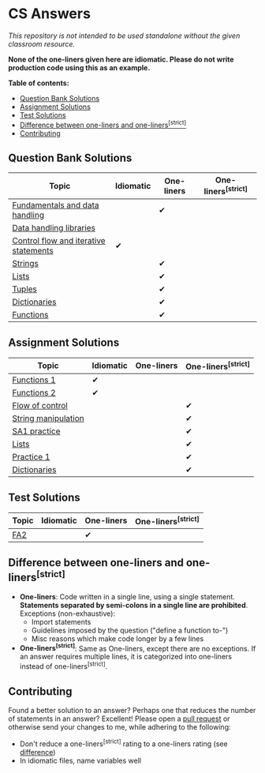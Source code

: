 # CS Answers

_This repository is not intended to be used standalone without the given classroom resource._

**None of the one-liners given here are idiomatic. Please do
not write production code using this as an example.**

**Table of contents:**

-   [Question Bank Solutions](#question-bank-solutions)
-   [Assignment Solutions](#assignment-solutions)
-   [Test Solutions](#test-solutions)
-   [Difference between one-liners and one-liners<sup>[strict]</sup>](#difference-between-one-liners-and-one-linersstrict)
-   [Contributing](#contributing)

## Question Bank Solutions

| Topic                                          | Idiomatic | One-liners | One-liners<sup>[strict]</sup> |
| ---------------------------------------------- | --------- | ---------- | ----------------------------- |
| [Fundamentals and data handling][fundamentals] |           | ✔          |                               |
| [Data handling libraries][handling]            |           |            |                               |
| [Control flow and iterative statements][flow]  | ✔         |            |                               |
| [Strings][strings]                             |           | ✔          |                               |
| [Lists][lists]                                 |           | ✔          |                               |
| [Tuples][tuples]                               |           | ✔          |                               |
| [Dictionaries][dictionaries]                   |           | ✔          |                               |
| [Functions][functions]                         |           | ✔          |                               |

[fundamentals]: https://github.com/khrj/cs-answers/tree/main/qbs/1-fundamentals-handling
[handling]: https://github.com/khrj/cs-answers/tree/main/qbs/2-data-handling-libraries
[flow]: https://github.com/khrj/cs-answers/tree/main/qbs/3-flow-conditional-iterative
[strings]: https://github.com/khrj/cs-answers/tree/main/qbs/4-strings
[lists]: https://github.com/khrj/cs-answers/tree/main/qbs/5-lists
[tuples]: https://github.com/khrj/cs-answers/tree/main/qbs/6-tuples
[dictionaries]: https://github.com/khrj/cs-answers/tree/main/qbs/7-dictionaries
[functions]: https://github.com/khrj/cs-answers/tree/main/qbs/8-functions

## Assignment Solutions

| Topic                            | Idiomatic | One-liners | One-liners<sup>[strict]</sup> |
| -------------------------------- | --------- | ---------- | ----------------------------- |
| [Functions 1][functions-1]       | ✔         |            |                               |
| [Functions 2][functions-2]       | ✔         |            |                               |
| [Flow of control][a-flow]        |           |            | ✔                             |
| [String manipulation][a-strings] |           |            | ✔                             |
| [SA1 practice][sa1-practice]     |           |            | ✔                             |
| [Lists][a-lists]                 |           |            | ✔                             |
| [Practice 1][practice-1]         |           |            | ✔                             |
| [Dictionaries][a-dict]           |           |            | ✔                             |

[functions-1]: https://github.com/khrj/cs-answers/tree/main/assignments/functions-1
[functions-2]: https://github.com/khrj/cs-answers/tree/main/assignments/functions-2
[a-flow]: https://github.com/khrj/cs-answers/tree/main/assignments/flow-of-control
[a-strings]: https://github.com/khrj/cs-answers/tree/main/assignments/string-manipulation
[sa1-practice]: https://github.com/khrj/cs-answers/tree/main/assignments/sa1-practice
[a-lists]: https://github.com/khrj/cs-answers/tree/main/assignments/lists
[practice-1]: https://github.com/khrj/cs-answers/tree/main/assignments/practice-1
[a-dict]: https://github.com/khrj/cs-answers/tree/main/assignments/dictionaries

## Test Solutions

| Topic       | Idiomatic | One-liners | One-liners<sup>[strict]</sup> |
| ----------- | --------- | ---------- | ----------------------------- |
| [FA2][fa-2] |           | ✔          |                               |

[fa-2]: https://github.com/khrj/cs-answers/tree/main/tests/FA2

## Difference between one-liners and one-liners<sup>[strict]</sup>

-   **One-liners**: Code written in a single line, using a single statement.
    **Statements separated by semi-colons in a single line are prohibited**.
    Exceptions (non-exhaustive):
    -   Import statements
    -   Guidelines imposed by the question ("define a function to-")
    -   Misc reasons which make code longer by a few lines
-   **One-liners<sup>[strict]</sup>**: Same as One-liners, except there are no
    exceptions. If an answer requires multiple lines, it is categorized into
    one-liners instead of one-liners<sup>[strict]</sup>.

## Contributing

Found a better solution to an answer? Perhaps one that reduces the number of
statements in an answer? Excellent! Please open a [pull request][pull-request]
or otherwise send your changes to me, while adhering to the following:

-   Don't reduce a one-liners<sup>[strict]</sup> rating to a one-liners rating
    (see [difference](#difference-between-one-liners-and-one-linersstrict))
-   In idiomatic files, name variables well

[pull-request]:
    https://docs.github.com/en/pull-requests/collaborating-with-pull-requests/proposing-changes-to-your-work-with-pull-requests/creating-a-pull-request